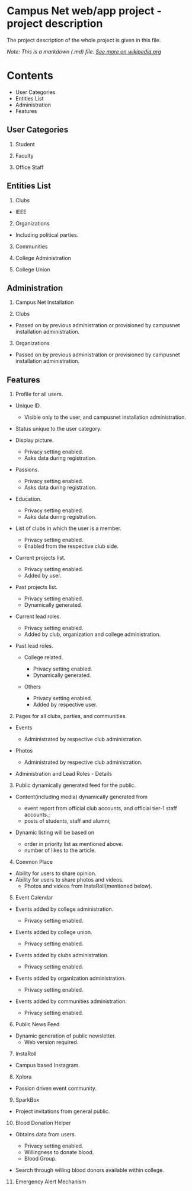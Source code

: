 # Campus Net web/app project - project description
The project description of the whole project is given in this file.

*Note: This is a markdown (.md) file. [See more on wikipedia.org](https://en.wikipedia.org/wiki/Markdown)*

# Contents
* User Categories
* Entities List
* Administration
* Features

## User Categories

1. Student

2. Faculty

3. Office Staff

## Entities List

1. Clubs

  * IEEE

2. Organizations

  * Including political parties.

3. Communities

4. College Administration

5. College Union

## Administration

1. Campus Net Installation

2. Clubs
  * Passed on by previous administration or provisioned by campusnet installation administration.

3. Organizations
  * Passed on by previous administration or provisioned by campusnet installation administration.

## Features

1. Profile for all users.

  * Unique ID.
    * Visible only to the user, and campusnet installation administration.

  * Status unique to the user category.

  * Display picture.
    * Privacy setting enabled.
    * Asks data during registration.

  * Passions.
    * Privacy setting enabled.
    * Asks data during registration.

  * Education.
    * Privacy setting enabled.
    * Asks data during registration.

  * List of clubs in which the user is a member.
    * Privacy setting enabled.
    * Enabled from the respective club side.

  * Current projects list.
    * Privacy setting enabled.
    * Added by user.

  * Past projects list.
    * Privacy setting enabled.
    * Dynamically generated.

  * Current lead roles.
    * Privacy setting enabled.
    * Added by club, organization and college administration.

  * Past lead roles.
    * College related.
      * Privacy setting enabled.
      * Dynamically generated.

    * Others
      * Privacy setting enabled.
      * Added by respective user.

2. Pages for all clubs, parties, and communities.

  * Events
    * Administrated by respective club administration.

  * Photos
    * Administrated by respective club administration.

  * Administration and Lead Roles - Details

3. Public dynamically generated feed for the public.

  * Content(including media) dynamically generated from
    * event report from official club accounts, and official tier-1 staff accounts.;
    * posts of students, staff and alumni;

  * Dynamic listing will be based on
    * order in priority list as mentioned above.
    * number of likes to the article.

4. Common Place

  * Ability for users to share opinion.
  * Ability for users to share photos and videos.
    * Photos and videos from InstaRoll(mentioned below).

5. Event Calendar

  * Events added by college administration.
    * Privacy setting enabled.

  * Events added by college union.
    * Privacy setting enabled.

  * Events added by clubs administration.
    * Privacy setting enabled.

  * Events added by organization administration.
    * Privacy setting enabled.

  * Events added by communities administration.
    * Privacy setting enabled.

6. Public News Feed

  * Dynamic generation of public newsletter.
    * Web version required.

7. InstaRoll

  * Campus based Instagram.

8. Xplora

  * Passion driven event community.

9. SparkBox

  * Project invitations from general public.

10. Blood Donation Helper

  * Obtains data from users.
    * Privacy setting enabled.
    * Willingness to donate blood.
    * Blood Group.

  * Search through willing blood donors available within college.  

11. Emergency Alert Mechanism
